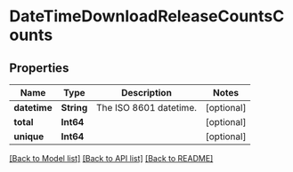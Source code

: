 # DateTimeDownloadReleaseCountsCounts

## Properties
Name | Type | Description | Notes
------------ | ------------- | ------------- | -------------
**datetime** | **String** | The ISO 8601 datetime. | [optional] 
**total** | **Int64** |  | [optional] 
**unique** | **Int64** |  | [optional] 

[[Back to Model list]](../README.md#documentation-for-models) [[Back to API list]](../README.md#documentation-for-api-endpoints) [[Back to README]](../README.md)


